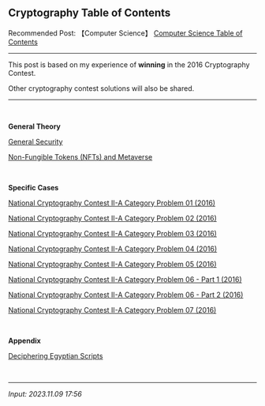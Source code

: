 ## **Cryptography Table of Contents**

Recommended Post: 【Computer Science】 [Computer Science Table of Contents](https://jb243.github.io/pages/788)

---

This post is based on my experience of **winning** in the 2016 Cryptography Contest.

Other cryptography contest solutions will also be shared.

---

<br>

**General Theory**

[General Security](https://jb243.github.io/pages/1038)

[Non-Fungible Tokens (NFTs) and Metaverse](https://jb243.github.io/pages/1957)

<br>

**Specific Cases**

[National Cryptography Contest II-A Category Problem 01 (2016)](https://jb243.github.io/pages/872)

[National Cryptography Contest II-A Category Problem 02 (2016)](https://jb243.github.io/pages/873)

[National Cryptography Contest II-A Category Problem 03 (2016)](https://jb243.github.io/pages/874)

[National Cryptography Contest II-A Category Problem 04 (2016)](https://jb243.github.io/pages/875)

[National Cryptography Contest II-A Category Problem 05 (2016)](https://jb243.github.io/pages/876)

[National Cryptography Contest II-A Category Problem 06 - Part 1 (2016)](https://jb243.github.io/pages/877)

[National Cryptography Contest II-A Category Problem 06 - Part 2 (2016)](https://jb243.github.io/pages/890)

[National Cryptography Contest II-A Category Problem 07 (2016)](https://jb243.github.io/pages/878)

<br>

**Appendix**

[Deciphering Egyptian Scripts](https://jb243.github.io/pages/832)

<br>

---

_Input: 2023.11.09 17:56_